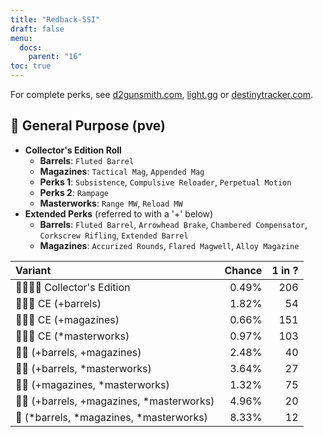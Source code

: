 ```yaml
---
title: "Redback-5SI"
draft: false
menu:
  docs:
    parent: "16"
toc: true
---
```


For complete perks, see [d2gunsmith.com](https://d2gunsmith.com/w/1687353095), [light.gg](https://www.light.gg/db/items/1687353095) or [destinytracker.com](https://destinytracker.com/destiny-2/db/items/1687353095).



## 👾 General Purpose (pve)



* **Collector's Edition Roll**
  * **Barrels**: `Fluted Barrel`
  * **Magazines**: `Tactical Mag`, `Appended Mag`
  * **Perks 1**: `Subsistence`, `Compulsive Reloader`, `Perpetual Motion`
  * **Perks 2**: `Rampage`
  * **Masterworks**: `Range MW`, `Reload MW`
* **Extended Perks** (referred to with a '+' below)
  * **Barrels**: `Fluted Barrel`, `Arrowhead Brake`, `Chambered Compensator`, `Corkscrew Rifling`, `Extended Barrel`
  * **Magazines**: `Accurized Rounds`, `Flared Magwell`, `Alloy Magazine`

| Variant | Chance | 1 in ? |
|:-|-:|-:|
| 👾👾👾🌟 Collector's Edition | 0.49% | 206 |
| 👾👾👾 CE (+barrels) | 1.82% | 54 |
| 👾👾👾 CE (+magazines) | 0.66% | 151 |
| 👾👾👾 CE (*masterworks) | 0.97% | 103 |
| 👾👾 (+barrels, +magazines) | 2.48% | 40 |
| 👾👾 (+barrels, *masterworks) | 3.64% | 27 |
| 👾👾 (+magazines, *masterworks) | 1.32% | 75 |
| 👾👾 (+barrels, +magazines, *masterworks) | 4.96% | 20 |
| 👾 (*barrels, *magazines, *masterworks) | 8.33% | 12 |
